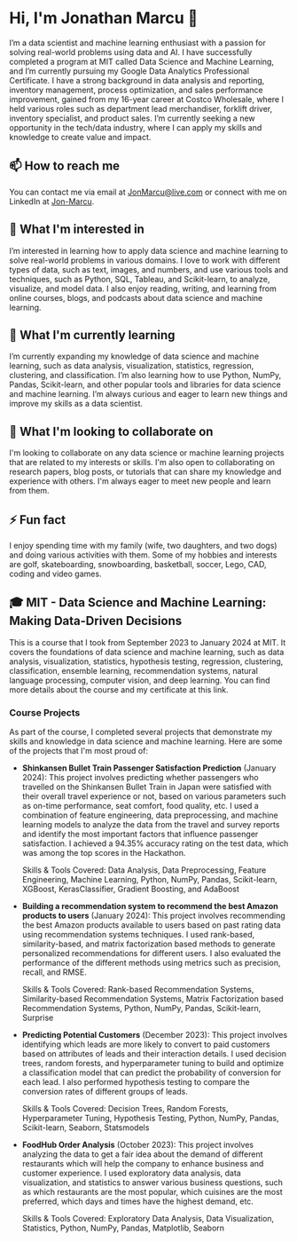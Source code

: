 # Hi, I'm Jonathan Marcu 👋

I’m a data scientist and machine learning enthusiast with a passion for solving real-world problems using data and AI. I have successfully completed a program at MIT called Data Science and Machine Learning, and I’m currently pursuing my Google Data Analytics Professional Certificate. I have a strong background in data analysis and reporting, inventory management, process optimization, and sales performance improvement, gained from my 16-year career at Costco Wholesale, where I held various roles such as department lead merchandiser, forklift driver, inventory specialist, and product sales. I’m currently seeking a new opportunity in the tech/data industry, where I can apply my skills and knowledge to create value and impact.

## 📫 How to reach me

You can contact me via email at JonMarcu@live.com or connect with me on LinkedIn at [Jon-Marcu](https://www.linkedin.com/in/jon-marcu).

## 👀 What I'm interested in

I’m interested in learning how to apply data science and machine learning to solve real-world problems in various domains. I love to work with different types of data, such as text, images, and numbers, and use various tools and techniques, such as Python, SQL, Tableau, and Scikit-learn, to analyze, visualize, and model data. I also enjoy reading, writing, and learning from online courses, blogs, and podcasts about data science and machine learning.

## 🌱 What I'm currently learning

I’m currently expanding my knowledge of data science and machine learning, such as data analysis, visualization, statistics, regression, clustering, and classification. I’m also learning how to use Python, NumPy, Pandas, Scikit-learn, and other popular tools and libraries for data science and machine learning. I’m always curious and eager to learn new things and improve my skills as a data scientist.

## 💞️ What I'm looking to collaborate on

I'm looking to collaborate on any data science or machine learning projects that are related to my interests or skills. I'm also open to collaborating on research papers, blog posts, or tutorials that can share my knowledge and experience with others. I'm always eager to meet new people and learn from them.

## ⚡ Fun fact

I enjoy spending time with my family (wife, two daughters, and two dogs) and doing various activities with them. Some of my hobbies and interests are golf, skateboarding, snowboarding, basketball, soccer, Lego, CAD, coding and video games.

## 🎓 MIT - Data Science and Machine Learning: Making Data-Driven Decisions

This is a course that I took from September 2023 to January 2024 at MIT. It covers the foundations of data science and machine learning, such as data analysis, visualization, statistics, hypothesis testing, regression, clustering, classification, ensemble learning, recommendation systems, natural language processing, computer vision, and deep learning. You can find more details about the course and my certificate at this link.

### Course Projects

As part of the course, I completed several projects that demonstrate my skills and knowledge in data science and machine learning. Here are some of the projects that I'm most proud of:

- **Shinkansen Bullet Train Passenger Satisfaction Prediction** (January 2024): This project involves predicting whether passengers who travelled on the Shinkansen Bullet Train in Japan were satisfied with their overall travel experience or not, based on various parameters such as on-time performance, seat comfort, food quality, etc. I used a combination of feature engineering, data preprocessing, and machine learning models to analyze the data from the travel and survey reports and identify the most important factors that influence passenger satisfaction. I achieved a 94.35% accuracy rating on the test data, which was among the top scores in the Hackathon.

  Skills & Tools Covered: Data Analysis, Data Preprocessing, Feature Engineering, Machine Learning, Python, NumPy, Pandas, Scikit-learn, XGBoost, KerasClassifier, Gradient Boosting, and AdaBoost

- **Building a recommendation system to recommend the best Amazon products to users** (January 2024): This project involves recommending the best Amazon products available to users based on past rating data using recommendation systems techniques. I used rank-based, similarity-based, and matrix factorization based methods to generate personalized recommendations for different users. I also evaluated the performance of the different methods using metrics such as precision, recall, and RMSE.

  Skills & Tools Covered: Rank-based Recommendation Systems, Similarity-based Recommendation Systems, Matrix Factorization based Recommendation Systems, Python, NumPy, Pandas, Scikit-learn, Surprise

- **Predicting Potential Customers** (December 2023): This project involves identifying which leads are more likely to convert to paid customers based on attributes of leads and their interaction details. I used decision trees, random forests, and hyperparameter tuning to build and optimize a classification model that can predict the probability of conversion for each lead. I also performed hypothesis testing to compare the conversion rates of different groups of leads.

  Skills & Tools Covered: Decision Trees, Random Forests, Hyperparameter Tuning, Hypothesis Testing, Python, NumPy, Pandas, Scikit-learn, Seaborn, Statsmodels

- **FoodHub Order Analysis** (October 2023): This project involves analyzing the data to get a fair idea about the demand of different restaurants which will help the company to enhance business and customer experience. I used exploratory data analysis, data visualization, and statistics to answer various business questions, such as which restaurants are the most popular, which cuisines are the most preferred, which days and times have the highest demand, etc.

  Skills & Tools Covered: Exploratory Data Analysis, Data Visualization, Statistics, Python, NumPy, Pandas, Matplotlib, Seaborn
